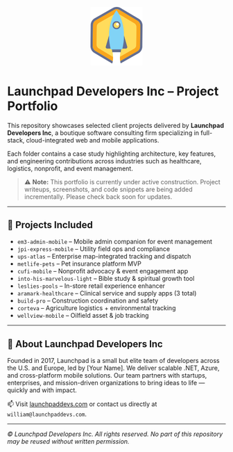 <p align="center">
  <img src="launchpaddevs-logo.png" alt="Launchpad Developers" width="120" />
</p>

# Launchpad Developers Inc – Project Portfolio

This repository showcases selected client projects delivered by **Launchpad Developers Inc**, a boutique software consulting firm specializing in full-stack, cloud-integrated web and mobile applications.

Each folder contains a case study highlighting architecture, key features, and engineering contributions across industries such as healthcare, logistics, nonprofit, and event management.

> ⚠️ **Note:** This portfolio is currently under active construction. Project writeups, screenshots, and code snippets are being added incrementally. Please check back soon for updates.

---

## 📂 Projects Included

- `em3-admin-mobile` – Mobile admin companion for event management
- `jpi-express-mobile` – Utility field ops and compliance
- `ups-atlas` – Enterprise map-integrated tracking and dispatch
- `metlife-pets` – Pet insurance platform MVP
- `cufi-mobile` – Nonprofit advocacy & event engagement app
- `into-his-marvelous-light` – Bible study & spiritual growth tool
- `leslies-pools` – In-store retail experience enhancer
- `aramark-healthcare` – Clinical service and supply apps (3 total)
- `build-pro` – Construction coordination and safety
- `corteva` – Agriculture logistics + environmental tracking
- `wellview-mobile` – Oilfield asset & job tracking

---

## 📌 About Launchpad Developers Inc

Founded in 2017, Launchpad is a small but elite team of developers across the U.S. and Europe, led by [Your Name]. We deliver scalable .NET, Azure, and cross-platform mobile solutions. Our team partners with startups, enterprises, and mission-driven organizations to bring ideas to life — quickly and with impact.

📫 Visit [launchpaddevs.com](https://launchpaddevs.com) or contact us directly at `william@launchpaddevs.com`.

---

_© Launchpad Developers Inc. All rights reserved. No part of this repository may be reused without written permission._